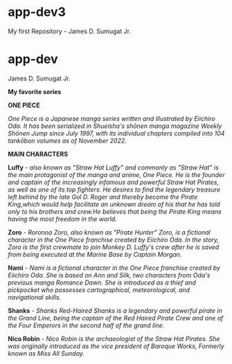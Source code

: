 # app-dev3
My first Repository - James D. Sumugat Jr.

# app-dev
James D. Sumugat Jr.

**My favorite series**

**ONE PIECE**

*One Piece is a Japanese manga
series written and illustrated 
by Eiichiro Oda. It has been serialized 
in Shueisha's shōnen manga magazine 
Weekly Shōnen Jump since July 1997, 
with its individual chapters 
compiled into 104 tankōbon volumes 
as of November 2022.*

**MAIN CHARACTERS**

**Luffy** - *also known as "Straw Hat Luffy" and commonly as "Straw Hat"
is the main protagonist of the manga and anime, 
One Piece. He is the founder and captain of the increasingly 
infamous and powerful Straw Hat Pirates, as well as one of its top fighters.
He desires to find the legendary treasure left behind by the late Gol D. Roger
 and thereby become the Pirate King,which would help facilitate an unknown dream of his that he has told only to his brothers and crew.He believes that being the Pirate King means having the most freedom in the world.*

**Zoro** - *Roronoa Zoro, also known as "Pirate Hunter" Zoro, is a fictional character in the One Piece franchise created by Eiichiro Oda. In the story, 
Zoro is the first crewmate to join Monkey D. Luffy's crew after he is saved from being 
executed at the Marine Base by Captain Morgan.*

**Nami** - *Nami is a fictional character in the One Piece franchise created by Eiichiro Oda. She is based on Ann and Silk, two characters from Oda's previous manga Romance Dawn. She is introduced as a thief and pickpocket who possesses cartographical, 
meteorological, and navigational skills.*

**Shanks** - *Shanks Red-Haired Shanks is a legendary and powerful pirate in the Grand Line, being the captain of the Red Haired Pirate Crew and one of the Four Emperors in the second half of the grand line.*

**Nico Robin** - *Nico Robin is the archaeologist of the Straw Hat Pirates. She was originally introduced as the vice president of Baroque Works, Formerly known as Miss All Sunday.*

